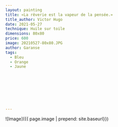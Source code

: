 ```yaml
---
layout: painting
title: «La rêverie est la vapeur de la pensée.»                     
title_author: Victor Hugo                                       
date: 2021-05-27
technique: Huile sur toile 
dimensions: 80x80
price: 600
image: 20210527-80x80.JPG
author: Garanse
tags:
  - Bleu
  - Orange
  - Jaune
  
  
  
  
  
  
  
  
---
```

![Image]({{ page.image | prepend: site.baseurl}})

